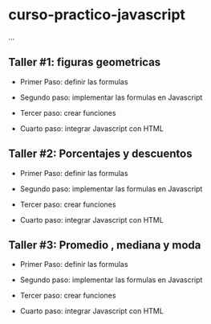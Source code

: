 # curso-practico-javascript

...


## Taller #1: figuras geometricas

- Primer Paso: definir las formulas

- Segundo paso: implementar las formulas en Javascript 

- Tercer paso: crear funciones

- Cuarto paso: integrar Javascript con HTML


## Taller #2: Porcentajes y descuentos 

- Primer Paso: definir las formulas

- Segundo paso: implementar las formulas en Javascript 

- Tercer paso: crear funciones

- Cuarto paso: integrar Javascript con HTML



## Taller #3: Promedio , mediana y moda

- Primer Paso: definir las formulas

- Segundo paso: implementar las formulas en Javascript 

- Tercer paso: crear funciones

- Cuarto paso: integrar Javascript con HTML
